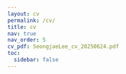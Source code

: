 ```yaml
---
layout: cv
permalink: /cv/
title: cv
nav: true
nav_order: 5
cv_pdf: SeongjaeLee_cv_20250624.pdf
toc:
  sidebar: false
---
```

